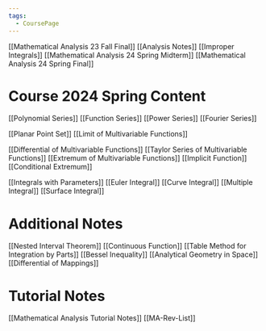 ```yaml
---
tags:
  - CoursePage
---
```


[[Mathematical Analysis 23 Fall Final]]
[[Analysis Notes]]
[[Improper Integrals]]
[[Mathematical Analysis 24 Spring Midterm]]
[[Mathematical Analysis 24 Spring Final]]
# Course 2024 Spring Content
[[Polynomial Series]]
[[Function Series]]
[[Power Series]]
[[Fourier Series]]

[[Planar Point Set]]
[[Limit of Multivariable Functions]]

[[Differential of Multivariable Functions]]
[[Taylor Series of Multivariable Functions]]
[[Extremum of Multivariable Functions]]
[[Implicit Function]]
[[Conditional Extremum]]

[[Integrals with Parameters]]
[[Euler Integral]]
[[Curve Integral]]
[[Multiple Integral]]
[[Surface Integral]]
# Additional Notes
[[Nested Interval Theorem]]
[[Continuous Function]]
[[Table Method for Integration by Parts]]
[[Bessel Inequality]]
[[Analytical Geometry in Space]]
[[Differential of Mappings]]
# Tutorial Notes
[[Mathematical Analysis Tutorial Notes]]
[[MA-Rev-List]]




